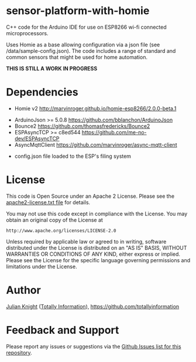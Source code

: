 # sensor-platform-with-homie
C++ code for the Arduino IDE for use on ESP8266 wi-fi connected microprocessors. 

Uses Homie as a base allowing configuration via a json file (see /data/sample-config.json). 
The code includes a range of standard and common sensors that might be used for home automation.

**THIS IS STILL A WORK IN PROGRESS**

# Dependencies

* Homie v2 http://marvinroger.github.io/homie-esp8266/2.0.0-beta.1
- ArduinoJson >= 5.0.8 https://github.com/bblanchon/ArduinoJson
- Bounce2 https://github.com/thomasfredericks/Bounce2
- ESPAsyncTCP >= c8ed544 https://github.com/me-no-dev/ESPAsyncTCP
- AsyncMqttClient https://github.com/marvinroger/async-mqtt-client
* config.json file loaded to the ESP's filing system

# License

This code is Open Source under an Apache 2 License. Please see the [apache2-license.txt file](https://github.com/TotallyInformation/sensor-platform-with-homie/apache2-license.txt) for details.

You may not use this code except in compliance with the License. You may obtain an original copy of the License at

    http://www.apache.org/licenses/LICENSE-2.0

Unless required by applicable law or agreed to in writing, software distributed under the License is distributed on an
"AS IS" BASIS, WITHOUT WARRANTIES OR CONDITIONS OF ANY KIND, either express or implied. Please see the
License for the specific language governing permissions and limitations under the License.

# Author

[Julian Knight](https://uk.linkedin.com/in/julianknight2/) ([Totally Information](https://www.totallyinformation.com)), https://github.com/totallyinformation

# Feedback and Support

Please report any issues or suggestions via the [Github Issues list for this repository](https://github.com/TotallyInformation/sensor-platform-with-homie/issues).
